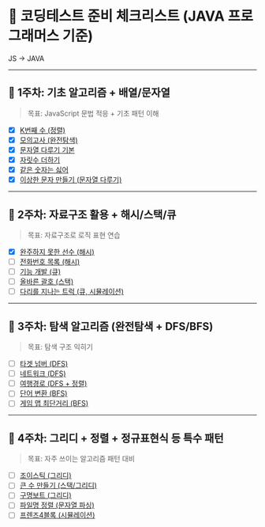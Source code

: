 # 📘 코딩테스트 준비 체크리스트 (JAVA 프로그래머스 기준)

JS -> JAVA

---

## 🔹 1주차: 기초 알고리즘 + 배열/문자열

> 목표: JavaScript 문법 적응 + 기초 패턴 이해

- [x] [K번째 수 (정렬)](https://school.programmers.co.kr/learn/courses/30/lessons/42748)
- [x] [모의고사 (완전탐색)](https://school.programmers.co.kr/learn/courses/30/lessons/42840)
- [x] [문자열 다루기 기본](https://school.programmers.co.kr/learn/courses/30/lessons/12918)
- [x] [자릿수 더하기](https://school.programmers.co.kr/learn/courses/30/lessons/12931)
- [x] [같은 숫자는 싫어](https://school.programmers.co.kr/learn/courses/30/lessons/12906)
- [x] [이상한 문자 만들기 (문자열 다루기)](https://school.programmers.co.kr/learn/courses/30/lessons/12930)

---

## 🔹 2주차: 자료구조 활용 + 해시/스택/큐

> 목표: 자료구조로 로직 표현 연습

- [x] [완주하지 못한 선수 (해시)](https://school.programmers.co.kr/learn/courses/30/lessons/42576)
- [ ] [전화번호 목록 (해시)](https://school.programmers.co.kr/learn/courses/30/lessons/42577)
- [ ] [기능 개발 (큐)](https://school.programmers.co.kr/learn/courses/30/lessons/42586)
- [ ] [올바른 괄호 (스택)](https://school.programmers.co.kr/learn/courses/30/lessons/12909)
- [ ] [다리를 지나는 트럭 (큐, 시뮬레이션)](https://school.programmers.co.kr/learn/courses/30/lessons/42583)

---

## 🔹 3주차: 탐색 알고리즘 (완전탐색 + DFS/BFS)

> 목표: 탐색 구조 익히기

- [ ] [타겟 넘버 (DFS)](https://school.programmers.co.kr/learn/courses/30/lessons/43165)
- [ ] [네트워크 (DFS)](https://school.programmers.co.kr/learn/courses/30/lessons/43162)
- [ ] [여행경로 (DFS + 정렬)](https://school.programmers.co.kr/learn/courses/30/lessons/43164)
- [ ] [단어 변환 (BFS)](https://school.programmers.co.kr/learn/courses/30/lessons/43163)
- [ ] [게임 맵 최단거리 (BFS)](https://school.programmers.co.kr/learn/courses/30/lessons/1844)

---

## 🔹 4주차: 그리디 + 정렬 + 정규표현식 등 특수 패턴

> 목표: 자주 쓰이는 알고리즘 패턴 대비

- [ ] [조이스틱 (그리디)](https://school.programmers.co.kr/learn/courses/30/lessons/42860)
- [ ] [큰 수 만들기 (스택/그리디)](https://school.programmers.co.kr/learn/courses/30/lessons/42883)
- [ ] [구명보트 (그리디)](https://school.programmers.co.kr/learn/courses/30/lessons/42885)
- [ ] [파일명 정렬 (문자열 파싱)](https://school.programmers.co.kr/learn/courses/30/lessons/17686)
- [ ] [프렌즈4블록 (시뮬레이션)](https://school.programmers.co.kr/learn/courses/30/lessons/17679)
